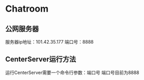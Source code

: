 # Chatroom
## 公网服务器
服务器ip地址：101.42.35.177 
端口号：8888  
## CenterServer运行方法
运行CenterServer需要一个命令行参数：端口号
端口号目前为8888